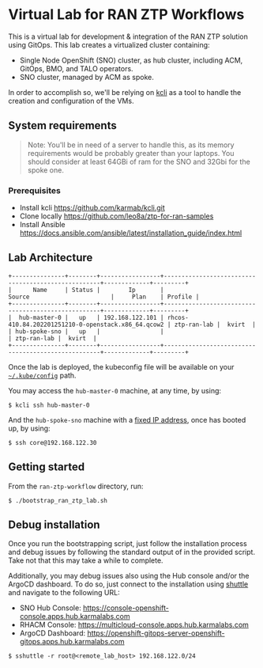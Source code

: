 # Virtual Lab for RAN ZTP Workflows

This is a virtual lab for development & integration of the RAN ZTP solution using GitOps. This lab creates a virtualized cluster containing:

* Single Node OpenShift (SNO) cluster, as hub cluster, including ACM, GitOps, BMO, and TALO operators.
* SNO cluster, managed by ACM as spoke.

In order to accomplish so, we'll be relying on [kcli](https://github.com/karmab/kcli) as a tool to handle the creation and configuration of the VMs.

## System requirements

> Note: You'll be in need of a server to handle this, as its memory requirements would be probably greater than your laptops. You should consider at least 64GBi of ram for the SNO and 32Gbi for the spoke one.

### Prerequisites

* Install kcli https://github.com/karmab/kcli.git
* Clone locally https://github.com/leo8a/ztp-for-ran-samples
* Install Ansible https://docs.ansible.com/ansible/latest/installation_guide/index.html

## Lab Architecture

```shell
+---------------+--------+-----------------+----------------------------------------------------+-------------+---------+
|      Name     | Status |        Ip       |                       Source                       |     Plan    | Profile |
+---------------+--------+-----------------+----------------------------------------------------+-------------+---------+
|  hub-master-0 |   up   | 192.168.122.101 | rhcos-410.84.202201251210-0-openstack.x86_64.qcow2 | ztp-ran-lab |  kvirt  |
| hub-spoke-sno |   up   |                 |                                                    | ztp-ran-lab |  kvirt  |
+---------------+--------+-----------------+----------------------------------------------------+-------------+---------+
```

Once the lab is deployed, the kubeconfig file will be available on your
[`~/.kube/config`](https://github.com/leo8a/ztp-for-ran-samples/blob/master/ran-ztp-workflow/bootstrap_ran_ztp_lab.sh#L20) path.

You may access the `hub-master-0` machine, at any time, by using:

```shell
$ kcli ssh hub-master-0
```

And the `hub-spoke-sno` machine with a [fixed IP address](https://github.com/leo8a/ztp-for-ran-samples/blob/sushy-siteconfig/siteconfig/sushy-spoke-sno.yaml#L45-L56), once has booted up, by using:

```shell
$ ssh core@192.168.122.30
```

## Getting started

From the `ran-ztp-workflow` directory, run:

```shell
$ ./bootstrap_ran_ztp_lab.sh
```

## Debug installation

Once you run the bootstrapping script, just follow the installation process and debug issues by following the standard output of in the provided script. Take not that this may take a while to complete.

Additionally, you may debug issues also using the Hub console and/or the ArgoCD dashboard. To do so, just connect to the installation using [shuttle](https://github.com/sshuttle/sshuttle) and navigate to the following URL:

* SNO Hub Console: https://console-openshift-console.apps.hub.karmalabs.com
* RHACM Console: https://multicloud-console.apps.hub.karmalabs.com
* ArgoCD Dashboard: https://openshift-gitops-server-openshift-gitops.apps.hub.karmalabs.com

```shell
$ sshuttle -r root@<remote_lab_host> 192.168.122.0/24
```
